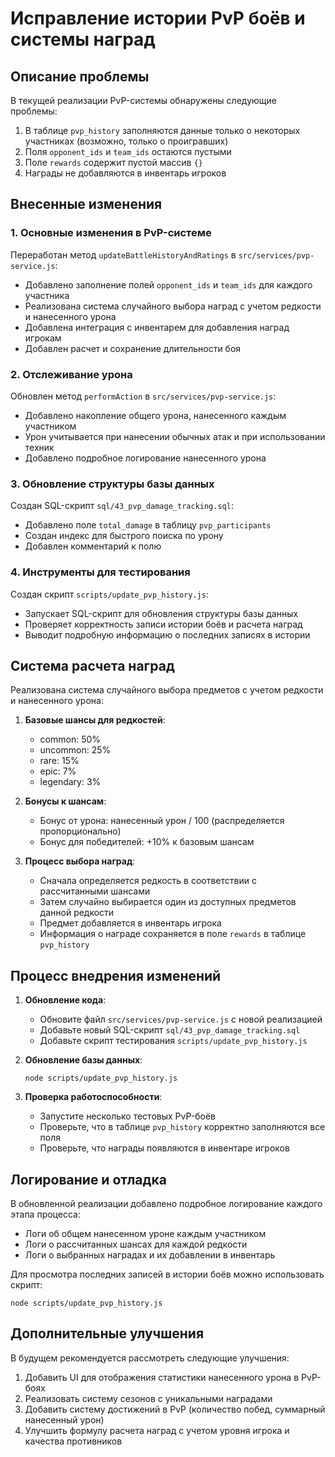 # Исправление истории PvP боёв и системы наград

## Описание проблемы

В текущей реализации PvP-системы обнаружены следующие проблемы:

1. В таблице `pvp_history` заполняются данные только о некоторых участниках (возможно, только о проигравших)
2. Поля `opponent_ids` и `team_ids` остаются пустыми
3. Поле `rewards` содержит пустой массив `{}`
4. Награды не добавляются в инвентарь игроков

## Внесенные изменения

### 1. Основные изменения в PvP-системе

Переработан метод `updateBattleHistoryAndRatings` в `src/services/pvp-service.js`:
- Добавлено заполнение полей `opponent_ids` и `team_ids` для каждого участника
- Реализована система случайного выбора наград с учетом редкости и нанесенного урона
- Добавлена интеграция с инвентарем для добавления наград игрокам
- Добавлен расчет и сохранение длительности боя

### 2. Отслеживание урона

Обновлен метод `performAction` в `src/services/pvp-service.js`:
- Добавлено накопление общего урона, нанесенного каждым участником
- Урон учитывается при нанесении обычных атак и при использовании техник
- Добавлено подробное логирование нанесенного урона

### 3. Обновление структуры базы данных

Создан SQL-скрипт `sql/43_pvp_damage_tracking.sql`:
- Добавлено поле `total_damage` в таблицу `pvp_participants`
- Создан индекс для быстрого поиска по урону
- Добавлен комментарий к полю

### 4. Инструменты для тестирования

Создан скрипт `scripts/update_pvp_history.js`:
- Запускает SQL-скрипт для обновления структуры базы данных
- Проверяет корректность записи истории боёв и расчета наград
- Выводит подробную информацию о последних записях в истории

## Система расчета наград

Реализована система случайного выбора предметов с учетом редкости и нанесенного урона:

1. **Базовые шансы для редкостей**:
   - common: 50%
   - uncommon: 25% 
   - rare: 15%
   - epic: 7%
   - legendary: 3%

2. **Бонусы к шансам**:
   - Бонус от урона: нанесенный урон / 100 (распределяется пропорционально)
   - Бонус для победителей: +10% к базовым шансам

3. **Процесс выбора наград**:
   - Сначала определяется редкость в соответствии с рассчитанными шансами
   - Затем случайно выбирается один из доступных предметов данной редкости
   - Предмет добавляется в инвентарь игрока
   - Информация о награде сохраняется в поле `rewards` в таблице `pvp_history`

## Процесс внедрения изменений

1. **Обновление кода**:
   - Обновите файл `src/services/pvp-service.js` с новой реализацией
   - Добавьте новый SQL-скрипт `sql/43_pvp_damage_tracking.sql`
   - Добавьте скрипт тестирования `scripts/update_pvp_history.js`

2. **Обновление базы данных**:
   ```
   node scripts/update_pvp_history.js
   ```

3. **Проверка работоспособности**:
   - Запустите несколько тестовых PvP-боёв
   - Проверьте, что в таблице `pvp_history` корректно заполняются все поля
   - Проверьте, что награды появляются в инвентаре игроков

## Логирование и отладка

В обновленной реализации добавлено подробное логирование каждого этапа процесса:
- Логи об общем нанесенном уроне каждым участником
- Логи о рассчитанных шансах для каждой редкости
- Логи о выбранных наградах и их добавлении в инвентарь

Для просмотра последних записей в истории боёв можно использовать скрипт:
```
node scripts/update_pvp_history.js
```

## Дополнительные улучшения

В будущем рекомендуется рассмотреть следующие улучшения:

1. Добавить UI для отображения статистики нанесенного урона в PvP-боях
2. Реализовать систему сезонов с уникальными наградами
3. Добавить систему достижений в PvP (количество побед, суммарный нанесенный урон)
4. Улучшить формулу расчета наград с учетом уровня игрока и качества противников